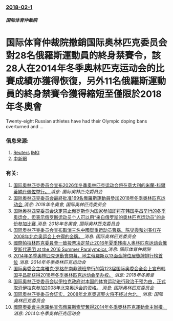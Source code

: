 ### [2018-02-1](/news/2018/02/1/index.md)

##### 国际体育仲裁院
# 国际体育仲裁院撤銷国际奥林匹克委员会對28名俄羅斯運動員的終身禁賽令，該28人在2014年冬季奥林匹克运动会的比賽成績亦獲得恢復，另外11名俄羅斯運動員的終身禁賽令獲得縮短至僅限於2018年冬奧會 

Twenty-eight Russian athletes have had their Olympic doping bans overturned and ...


### 信息来源:

1. [Reuters](https://uk.reuters.com/article/uk-doping-olympics-russia/court-of-arbitration-for-sport-overturns-doping-bans-on-28-russian-athletes-idUKKBN1FL4F0) [IMG](https://s3.reutersmedia.net/resources/r/?m=02&d=20180201&t=2&i=1227210986&w=1200&r=LYNXMPEE102FL)
2. [中新網](http://www.chinanews.com/gj/2018/02-01/8438912.shtml)

### 有关:

1. [国际奥林匹克委员会宣布2026年冬季奥林匹克运动会将在意大利的米蘭-科爾蒂納丹佩佐举行。 ](/zh/news/2019/06/24/国际奥林匹克委员会宣布2026年冬季奥林匹克运动会将在意大利的米蘭-科爾蒂納丹佩佐举行.md) _消息: 国际奥林匹克委员会_
2. [国际奥林匹克委员会最終批准169名俄羅斯運動員參加2018年冬季奥林匹克运动会 ](/zh/news/2018/01/28/国际奥林匹克委员会最終批准169名俄羅斯運動員參加2018年冬季奥林匹克运动会.md) _消息: 2018年冬奧會, 国际奥林匹克委员会_
3. [国际奥林匹克委员会決定禁止俄罗斯作为国家参加即将在韩国平昌举行的冬季奥运会，但表示俄罗斯运动员个人可以用“来自俄罗斯的奥林匹克运动员”的身份参加比赛 ](/zh/news/2017/12/5/国际奥林匹克委员会決定禁止俄罗斯作为国家参加即将在韩国平昌举行的冬季奥运会-但表示俄罗斯运动员个人可以用-来自俄罗斯的奥.md) _消息: 2018年冬奧會, 国际奥林匹克委员会_
4. [国际奥林匹克委员会宣布取消三名中國舉重运动员曹磊、陈燮霞和刘春红在2008年北京奥运会上夺得的金牌。 ](/zh/news/2017/01/12/国际奥林匹克委员会宣布取消三名中國舉重运动员曹磊-陈燮霞和刘春红在2008年北京奥运会上夺得的金牌.md) _消息: 国际奥林匹克委员会_
5. [國際帕拉林匹克委員會一致投票决定禁止2016年夏季残疾人奥林匹克运动会俄罗斯代表团 at the 2016 Summer Paralympics ](/zh/news/2016/09/7/國際帕拉林匹克委員會一致投票决定禁止2016年夏季残疾人奥林匹克运动会俄罗斯代表团-at-the-2016-Summer.md) _消息: 国际体育仲裁院_
6. [2014年冬季奧林匹克運動會閉幕，地主俄羅斯以13面金牌位居獎牌排行榜首位](/zh/news/2014/02/23/2014年冬季奧林匹克運動會閉幕-地主俄羅斯以13面金牌位居獎牌排行榜首位.md) _消息: 2014年冬季奥林匹克运动会_
7. [国际奥委会主席雅克·罗格在南非德班举行的第123届国际奥委会全会上宣布韩国平昌郡获得2018年冬季奥林匹克运动会举办权。](/zh/news/2011/07/6/国际奥委会主席雅克-罗格在南非德班举行的第123届国际奥委会全会上宣布韩国平昌郡获得2018年冬季奥林匹克运动会举办权.md) _消息: 2018年冬奧會_
8. [国际奥林匹克委员会以伊拉克政府对本国的体育运动进行政治干预为由，正式取消伊拉克参加2008年北京奥运会的资格。](/zh/news/2008/07/24/国际奥林匹克委员会以伊拉克政府对本国的体育运动进行政治干预为由-正式取消伊拉克参加2008年北京奥运会的资格.md) _消息: 国际奥林匹克委员会_
9. [国际奥林匹克委员会证实，2008年北京奧運聖火将不经过台北。](/zh/news/2007/09/20/国际奥林匹克委员会证实-2008年北京奧運聖火将不经过台北.md) _消息: 国际奥林匹克委员会_
10. [國際奧委會主席羅格宣佈俄羅斯索契奪得2014年冬季奧林匹克運動會主辦權。](/zh/news/2007/07/4/國際奧委會主席羅格宣佈俄羅斯索契奪得2014年冬季奧林匹克運動會主辦權.md) _消息: 2014年冬季奥林匹克运动会_
